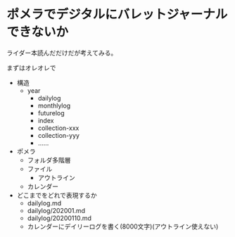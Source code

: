 # ポメラでデジタルにバレットジャーナルできないか
ライダー本読んだだけだが考えてみる。

まずはオレオレで

- 構造
  - year
    - dailylog
    - monthlylog
    - futurelog
    - index
    - collection-xxx
    - collection-yyy
    - ……
- ポメラ
  - フォルダ多階層
  - ファイル
    - アウトライン
  - カレンダー
- どこまでをどれで表現するか
  - dailylog.md
  - dailylog/202001.md
  - dailylog/20200110.md
  - カレンダーにデイリーログを書く(8000文字)(アウトライン使えない)

